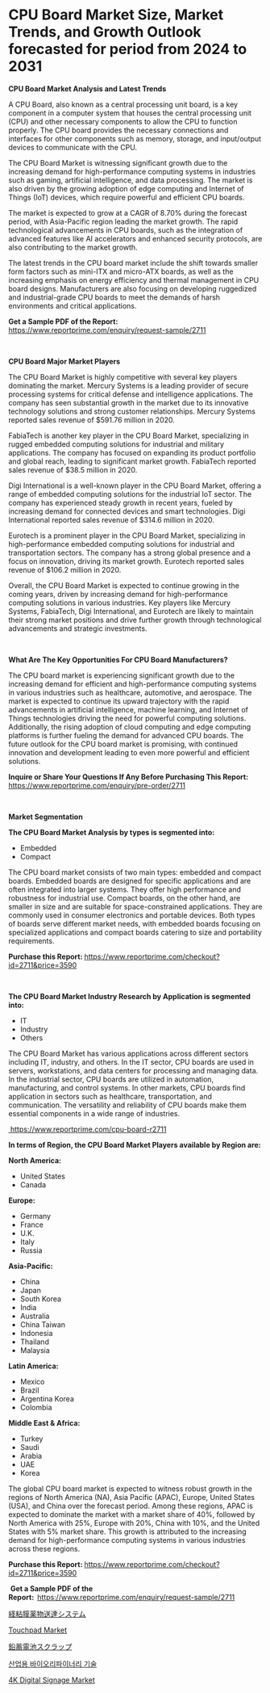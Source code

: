 <p><h1>CPU Board Market Size, Market Trends, and Growth Outlook forecasted for period from 2024 to 2031</h1></p><p><strong>CPU Board Market Analysis and Latest Trends</strong></p>
<p><p>A CPU Board, also known as a central processing unit board, is a key component in a computer system that houses the central processing unit (CPU) and other necessary components to allow the CPU to function properly. The CPU board provides the necessary connections and interfaces for other components such as memory, storage, and input/output devices to communicate with the CPU.</p><p>The CPU Board Market is witnessing significant growth due to the increasing demand for high-performance computing systems in industries such as gaming, artificial intelligence, and data processing. The market is also driven by the growing adoption of edge computing and Internet of Things (IoT) devices, which require powerful and efficient CPU boards.</p><p>The market is expected to grow at a CAGR of 8.70% during the forecast period, with Asia-Pacific region leading the market growth. The rapid technological advancements in CPU boards, such as the integration of advanced features like AI accelerators and enhanced security protocols, are also contributing to the market growth.</p><p>The latest trends in the CPU board market include the shift towards smaller form factors such as mini-ITX and micro-ATX boards, as well as the increasing emphasis on energy efficiency and thermal management in CPU board designs. Manufacturers are also focusing on developing ruggedized and industrial-grade CPU boards to meet the demands of harsh environments and critical applications.</p></p>
<p><strong>Get a Sample PDF of the Report:&nbsp;</strong> <a href="https://www.reportprime.com/enquiry/request-sample/2711">https://www.reportprime.com/enquiry/request-sample/2711</a></p>
<p>&nbsp;</p>
<p><strong>CPU Board Major Market Players</strong></p>
<p><p>The CPU Board Market is highly competitive with several key players dominating the market. Mercury Systems is a leading provider of secure processing systems for critical defense and intelligence applications. The company has seen substantial growth in the market due to its innovative technology solutions and strong customer relationships. Mercury Systems reported sales revenue of $591.76 million in 2020.</p><p>FabiaTech is another key player in the CPU Board Market, specializing in rugged embedded computing solutions for industrial and military applications. The company has focused on expanding its product portfolio and global reach, leading to significant market growth. FabiaTech reported sales revenue of $38.5 million in 2020.</p><p>Digi International is a well-known player in the CPU Board Market, offering a range of embedded computing solutions for the industrial IoT sector. The company has experienced steady growth in recent years, fueled by increasing demand for connected devices and smart technologies. Digi International reported sales revenue of $314.6 million in 2020.</p><p>Eurotech is a prominent player in the CPU Board Market, specializing in high-performance embedded computing solutions for industrial and transportation sectors. The company has a strong global presence and a focus on innovation, driving its market growth. Eurotech reported sales revenue of $106.2 million in 2020.</p><p>Overall, the CPU Board Market is expected to continue growing in the coming years, driven by increasing demand for high-performance computing solutions in various industries. Key players like Mercury Systems, FabiaTech, Digi International, and Eurotech are likely to maintain their strong market positions and drive further growth through technological advancements and strategic investments.</p></p>
<p>&nbsp;</p>
<p><strong>What Are The Key Opportunities For CPU Board Manufacturers?</strong></p>
<p><p>The CPU board market is experiencing significant growth due to the increasing demand for efficient and high-performance computing systems in various industries such as healthcare, automotive, and aerospace. The market is expected to continue its upward trajectory with the rapid advancements in artificial intelligence, machine learning, and Internet of Things technologies driving the need for powerful computing solutions. Additionally, the rising adoption of cloud computing and edge computing platforms is further fueling the demand for advanced CPU boards. The future outlook for the CPU board market is promising, with continued innovation and development leading to even more powerful and efficient solutions.</p></p>
<p><strong>Inquire or Share Your Questions If Any Before Purchasing This Report:</strong> <a href="https://www.reportprime.com/enquiry/pre-order/2711">https://www.reportprime.com/enquiry/pre-order/2711</a></p>
<p>&nbsp;</p>
<p><strong>Market Segmentation</strong></p>
<p><strong>The CPU Board Market Analysis by types is segmented into:</strong></p>
<p><ul><li>Embedded</li><li>Compact</li></ul></p>
<p><p>The CPU board market consists of two main types: embedded and compact boards. Embedded boards are designed for specific applications and are often integrated into larger systems. They offer high performance and robustness for industrial use. Compact boards, on the other hand, are smaller in size and are suitable for space-constrained applications. They are commonly used in consumer electronics and portable devices. Both types of boards serve different market needs, with embedded boards focusing on specialized applications and compact boards catering to size and portability requirements.</p></p>
<p><strong>Purchase this Report:&nbsp;</strong><a href="https://www.reportprime.com/checkout?id=2711&price=3590">https://www.reportprime.com/checkout?id=2711&price=3590</a></p>
<p>&nbsp;</p>
<p><strong>The CPU Board Market Industry Research by Application is segmented into:</strong></p>
<p><ul><li>IT</li><li>Industry</li><li>Others</li></ul></p>
<p><p>The CPU Board Market has various applications across different sectors including IT, industry, and others. In the IT sector, CPU boards are used in servers, workstations, and data centers for processing and managing data. In the industrial sector, CPU boards are utilized in automation, manufacturing, and control systems. In other markets, CPU boards find application in sectors such as healthcare, transportation, and communication. The versatility and reliability of CPU boards make them essential components in a wide range of industries.</p></p>
<p><a href="https://www.reportprime.com/cpu-board-r2711">&nbsp;https://www.reportprime.com/cpu-board-r2711</a></p>
<p><strong>In terms of Region, the CPU Board Market Players available by Region are:</strong></p>
<p>
    <p> <strong> North America: </strong>
        <ul>
            <li>United States</li>
            <li>Canada</li>
        </ul>
        </p> 
    <p> <strong> Europe: </strong>
        <ul>
            <li>Germany</li>
            <li>France</li>
            <li>U.K.</li>
            <li>Italy</li>
            <li>Russia</li>
        </ul>
        </p> 
    <p> <strong> Asia-Pacific: </strong>
        <ul>
            <li>China</li>
            <li>Japan</li>
            <li>South Korea</li>
            <li>India</li>
            <li>Australia</li>
            <li>China Taiwan</li>
            <li>Indonesia</li>
            <li>Thailand</li>
            <li>Malaysia</li>
        </ul>
        </p> 
    <p> <strong> Latin America: </strong>
        <ul>
            <li>Mexico</li>
            <li>Brazil</li>
            <li>Argentina Korea</li>
            <li>Colombia</li>
        </ul>
        </p> 
    <p> <strong> Middle East & Africa: </strong>
        <ul>
            <li>Turkey</li>
            <li>Saudi</li>
            <li>Arabia</li>
            <li>UAE</li>
            <li>Korea</li>
        </ul>
    </p>
    </p>
<p><p>The global CPU board market is expected to witness robust growth in the regions of North America (NA), Asia Pacific (APAC), Europe, United States (USA), and China over the forecast period. Among these regions, APAC is expected to dominate the market with a market share of 40%, followed by North America with 25%, Europe with 20%, China with 10%, and the United States with 5% market share. This growth is attributed to the increasing demand for high-performance computing systems in various industries across these regions.</p></p>
<p><strong>Purchase this Report: </strong><a href="https://www.reportprime.com/checkout?id=2711&price=3590">https://www.reportprime.com/checkout?id=2711&price=3590</a></p>
<p>&nbsp;<strong>Get a Sample PDF of the Report:&nbsp;&nbsp;</strong><a href="https://www.reportprime.com/enquiry/request-sample/2711">https://www.reportprime.com/enquiry/request-sample/2711</a></p>
<p><strong></strong></p>
<p><p><a href="https://github.com/reliezer65/Market-Research-Report-List-3/blob/main/587284582970.md">経粘膜薬物送達システム</a></p><p><a href="https://github.com/angeliabkratze/Market-Research-Report-List-2/blob/main/touchpad-market.md">Touchpad Market</a></p><p><a href="https://github.com/RodHoppe07/Market-Research-Report-List-3/blob/main/120528682969.md">鉛蓄電池スクラップ</a></p><p><a href="https://github.com/marufmohassin05/Market-Research-Report-List-2/blob/main/9255146103108.md">산업용 바이오리파이너리 기술</a></p><p><a href="https://github.com/Angelnienowdseej3e45z3p8c/Market-Research-Report-List-3/blob/main/4k-digital-signage-market.md">4K Digital Signage Market</a></p></p>